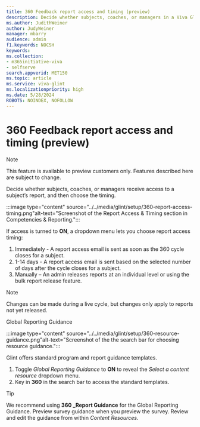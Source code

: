 ```yaml
---
title: 360 Feedback report access and timing (preview)
description: Decide whether subjects, coaches, or managers in a Viva Glint 360 feedback report receive access to a subject’s report, and choose the timing. 
ms.author: JudithWeiner
author: JudyWeiner
manager: mbarry
audience: admin
f1.keywords: NOCSH
keywords: 
ms.collection:  
- m365initiative-viva
- selfserve 
search.appverid: MET150 
ms.topic: article
ms.service: viva-glint
ms.localizationpriority: high
ms.date: 5/28/2024
ROBOTS: NOINDEX, NOFOLLOW
---
```


# 360 Feedback report access and timing (preview)

> [!NOTE]
> This feature is available to preview customers only. Features described here are subject to change.

Decide whether subjects, coaches, or managers receive access to a subject’s report, and then choose the timing. 

:::image type="content" source="../../media/glint/setup/360-report-access-timing.png"alt-text="Screenshot of the Report Access & Timing section in Competencies & Reporting.":::

If access is turned to **ON**, a dropdown menu lets you choose report access timing:

1.	Immediately - A report access email is sent as soon as the 360 cycle closes for a subject.
2.	1-14 days - A report access email is sent based on the selected number of days after the cycle closes for a subject. 
3.	Manually – An admin releases reports at an individual level or using the bulk report release feature. 

>[!NOTE]
> Changes can be made during a live cycle, but changes only apply to reports not yet released.

Global Reporting Guidance

:::image type="content" source="../../media/glint/setup/360-resource-guidance.png"alt-text="Screenshot of the the search bar for choosing resource guidance.":::

Glint offers standard program and report guidance templates. 

1.	Toggle *Global Reporting Guidance* to **ON** to reveal the *Select a content resource* dropdown menu. 
2.	Key in **360** in the search bar to access the standard templates. 

>[!TIP]
> We recommend using **360 _Report Guidance** for the Global Reporting Guidance. Preview survey guidance when you preview the survey. Review and edit the guidance from within *Content Resources*. 

